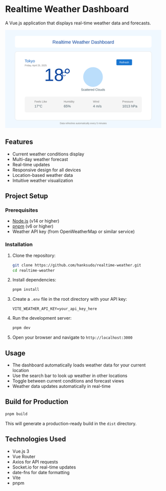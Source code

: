 # Realtime Weather Dashboard

A Vue.js application that displays real-time weather data and forecasts.

![Weather Dashboard](./screenshots/weather-dashboard.svg)

## Features

- Current weather conditions display
- Multi-day weather forecast
- Real-time updates
- Responsive design for all devices
- Location-based weather data
- Intuitive weather visualization

## Project Setup

### Prerequisites

- [Node.js](https://nodejs.org/) (v14 or higher)
- [pnpm](https://pnpm.io/) (v6 or higher)
- Weather API key (from OpenWeatherMap or similar service)

### Installation

1. Clone the repository:
   ```bash
   git clone https://github.com/hanksudo/realtime-weather.git
   cd realtime-weather
   ```

2. Install dependencies:
   ```bash
   pnpm install
   ```

3. Create a `.env` file in the root directory with your API key:
   ```
   VITE_WEATHER_API_KEY=your_api_key_here
   ```

4. Run the development server:
   ```bash
   pnpm dev
   ```

5. Open your browser and navigate to `http://localhost:3000`

## Usage

- The dashboard automatically loads weather data for your current location
- Use the search bar to look up weather in other locations
- Toggle between current conditions and forecast views
- Weather data updates automatically in real-time

## Build for Production

```bash
pnpm build
```

This will generate a production-ready build in the `dist` directory.

## Technologies Used

- Vue.js 3
- Vue Router
- Axios for API requests
- Socket.io for real-time updates
- date-fns for date formatting
- Vite
- pnpm

